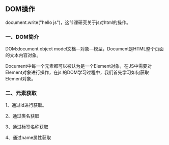 ## DOM操作

document.write("hello js")，这节课研究关于js对html的操作。

### 一、DOM简介

DOM:document object model文档—对象—模型，Document是HTML整个页面的文本内容对象。

Document中每一个元素都可以被认为是一个Element对象，在JS中需要对Element对象进行操作，在js 的DOM学习过程中，我们首先学习如何获取Element对象。

### 二、元素获取

1、通过id进行获取。

2、通过类名获取

3、通过标签名称获取

4、通过name属性获取